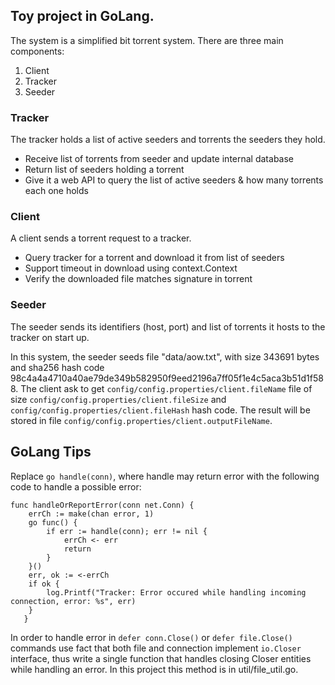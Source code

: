 ## Toy project in GoLang. 

The system is a simplified bit torrent system. There are three main components:
1. Client 
2. Tracker
3. Seeder

### Tracker
The tracker holds a list of active seeders and torrents the seeders they hold.
* Receive list of torrents from seeder and update internal database
* Return list of seeders holding a torrent
* Give it a web API to query the list of active seeders & how many torrents each one holds

### Client
A client sends a torrent request to a tracker.
* Query tracker for a torrent and download it from list of seeders
* Support timeout in download using context.Context
* Verify the downloaded file matches signature in torrent

### Seeder 
The seeder sends its identifiers (host, port) and list of torrents it hosts to the tracker 
on start up. 

In this system, the seeder seeds file "data/aow.txt", with size 343691 bytes and
sha256 hash code 98c4a4a4710a40ae79de349b582950f9eed2196a7ff05f1e4c5aca3b51d1f588.
The client ask to get ```config/config.properties/client.fileName``` file of size 
```config/config.properties/client.fileSize``` and 
```config/config.properties/client.fileHash``` hash code. The result will be stored 
in file ```config/config.properties/client.outputFileName```.

## GoLang Tips
Replace ```go handle(conn)```, where handle may return error with the following code 
to handle a possible error:
```
func handleOrReportError(conn net.Conn) {
   	errCh := make(chan error, 1)
   	go func() {
   		if err := handle(conn); err != nil {
   			errCh <- err
   			return
   		}
   	}()
   	err, ok := <-errCh
   	if ok {
   		log.Printf("Tracker: Error occured while handling incoming connection, error: %s", err)
   	}
   }
```

In order to handle error in `defer conn.Close()` or `defer file.Close()` commands use fact that
both file and connection implement `io.Closer` interface, thus write a single function that 
handles closing Closer entities while handling an error. In this project this method is in 
util/file_util.go. 

 